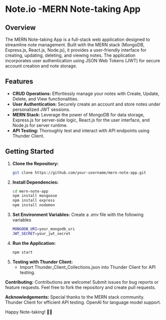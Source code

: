# Note.io -MERN Note-taking App

## Overview

The MERN Note-taking App is a full-stack web application designed to streamline note management. Built with the MERN stack (MongoDB, Express.js, React.js, Node.js), it provides a user-friendly interface for creating, updating, deleting, and viewing notes. The application incorporates user authentication using JSON Web Tokens (JWT) for secure account creation and note storage.

## Features

- **CRUD Operations:** Effortlessly manage your notes with Create, Update, Delete, and View functionalities.
- **User Authentication:** Securely create an account and store notes under personalized JWT sessions.
- **MERN Stack:** Leverage the power of MongoDB for data storage, Express.js for server-side logic, React.js for the user interface, and Node.js for server runtime.
- **API Testing:** Thoroughly test and interact with API endpoints using Thunder Client.

## Getting Started

1. **Clone the Repository:**
   ```bash
   git clone https://github.com/your-username/mern-note-app.git

2. **Install Dependencies:**
    ```bash
    cd mern-note-app
    npm install mongoose
    npm install express
    npm install nodemon

3. **Set Environment Variables:**
    Create a .env file with the following variables
    ```bash
    MONGODB_URI=your_mongodb_uri
    JWT_SECRET=your_jwt_secret
4. **Run the Application:**
    ```bash
    npm start

5. **Testing with Thunder Client:**
    - Import Thunder_Client_Collections.json into Thunder Client   for API testing.


**Contributing:**
Contributions are welcome! Submit issues for bug reports or feature requests. Feel free to fork the repository and create pull requests.

**Acknowledgements:**
Special thanks to the MERN stack community.
Thunder Client for efficient API testing.
OpenAI for language model support.

Happy Note-taking! 📝✨
